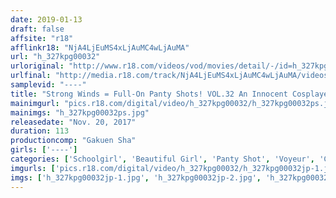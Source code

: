```yaml
---
date: 2019-01-13
draft: false
affsite: "r18"
afflinkr18: "NjA4LjEuMS4xLjAuMC4wLjAuMA"
url: "h_327kpg00032"
urloriginal: "http://www.r18.com/videos/vod/movies/detail/-/id=h_327kpg00032"
urlfinal: "http://media.r18.com/track/NjA4LjEuMS4xLjAuMC4wLjAuMA/videos/vod/movies/detail/-/id=h_327kpg00032"
samplevid: "----"
title: "Strong Winds = Full-On Panty Shots! VOL.32 An Innocent Cosplayer A High Winds Film Shoot Special"
mainimgurl: "pics.r18.com/digital/video/h_327kpg00032/h_327kpg00032ps.jpg"
mainimgs: "h_327kpg00032ps.jpg"
releasedate: "Nov. 20, 2017"
duration: 113
productioncomp: "Gakuen Sha"
girls: ['----']
categories: ['Schoolgirl', 'Beautiful Girl', 'Panty Shot', 'Voyeur', 'Cosplay']
imgurls: ['pics.r18.com/digital/video/h_327kpg00032/h_327kpg00032jp-1.jpg', 'pics.r18.com/digital/video/h_327kpg00032/h_327kpg00032jp-2.jpg', 'pics.r18.com/digital/video/h_327kpg00032/h_327kpg00032jp-3.jpg', 'pics.r18.com/digital/video/h_327kpg00032/h_327kpg00032jp-4.jpg', 'pics.r18.com/digital/video/h_327kpg00032/h_327kpg00032jp-5.jpg', 'pics.r18.com/digital/video/h_327kpg00032/h_327kpg00032jp-6.jpg', 'pics.r18.com/digital/video/h_327kpg00032/h_327kpg00032jp-7.jpg', 'pics.r18.com/digital/video/h_327kpg00032/h_327kpg00032jp-8.jpg', 'pics.r18.com/digital/video/h_327kpg00032/h_327kpg00032jp-9.jpg', 'pics.r18.com/digital/video/h_327kpg00032/h_327kpg00032jp-10.jpg', 'pics.r18.com/digital/video/h_327kpg00032/h_327kpg00032jp-11.jpg', 'pics.r18.com/digital/video/h_327kpg00032/h_327kpg00032jp-12.jpg', 'pics.r18.com/digital/video/h_327kpg00032/h_327kpg00032jp-13.jpg', 'pics.r18.com/digital/video/h_327kpg00032/h_327kpg00032jp-14.jpg', 'pics.r18.com/digital/video/h_327kpg00032/h_327kpg00032jp-15.jpg', 'pics.r18.com/digital/video/h_327kpg00032/h_327kpg00032jp-16.jpg', 'pics.r18.com/digital/video/h_327kpg00032/h_327kpg00032jp-17.jpg', 'pics.r18.com/digital/video/h_327kpg00032/h_327kpg00032jp-18.jpg', 'pics.r18.com/digital/video/h_327kpg00032/h_327kpg00032jp-19.jpg', 'pics.r18.com/digital/video/h_327kpg00032/h_327kpg00032jp-20.jpg']
imgs: ['h_327kpg00032jp-1.jpg', 'h_327kpg00032jp-2.jpg', 'h_327kpg00032jp-3.jpg', 'h_327kpg00032jp-4.jpg', 'h_327kpg00032jp-5.jpg', 'h_327kpg00032jp-6.jpg', 'h_327kpg00032jp-7.jpg', 'h_327kpg00032jp-8.jpg', 'h_327kpg00032jp-9.jpg', 'h_327kpg00032jp-10.jpg', 'h_327kpg00032jp-11.jpg', 'h_327kpg00032jp-12.jpg', 'h_327kpg00032jp-13.jpg', 'h_327kpg00032jp-14.jpg', 'h_327kpg00032jp-15.jpg', 'h_327kpg00032jp-16.jpg', 'h_327kpg00032jp-17.jpg', 'h_327kpg00032jp-18.jpg', 'h_327kpg00032jp-19.jpg', 'h_327kpg00032jp-20.jpg']
---
```

